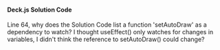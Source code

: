 #### Deck.js Solution Code
Line 64, why does the Solution Code list a function 'setAutoDraw' as a dependency to watch? I thought useEffect() only watches for changes in variables, I didn't think the reference to setAutoDraw() could change?